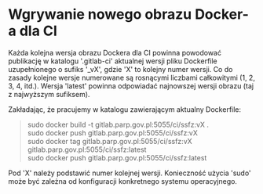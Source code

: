 # Wgrywanie nowego obrazu Docker-a dla CI

Każda kolejna wersja obrazu Dockera dla CI powinna powodować publikację w katalogu '.gitlab-ci'
aktualnej wersji pliku Dockerfile uzupełnionego o sufiks '_vX', gdzie 'X' to kolejny numer wersji.
Co do zasady kolejne wersje numerowane są rosnącymi liczbami całkowitymi (1, 2, 3, 4, itd.).
Wersja 'latest' powinna odpowiadać najnowszej wersji obrazu (taj z najwyższym sufiksem).

Zakładając, że pracujemy w katalogu zawierającym aktualny Dockerfile:
> sudo docker build -t gitlab.parp.gov.pl:5055/ci/ssfz:vX .  
> sudo docker push gitlab.parp.gov.pl:5055/ci/ssfz:vX  
> sudo docker tag gitlab.parp.gov.pl:5055/ci/ssfz:vX gitlab.parp.gov.pl:5055/ci/ssfz:latest  
> sudo docker push gitlab.parp.gov.pl:5055/ci/ssfz:latest  

Pod 'X' należy podstawić numer kolejnej wersji.
Konieczność użycia 'sudo' może być zależna od konfiguracji konkretnego systemu operacyjnego.
